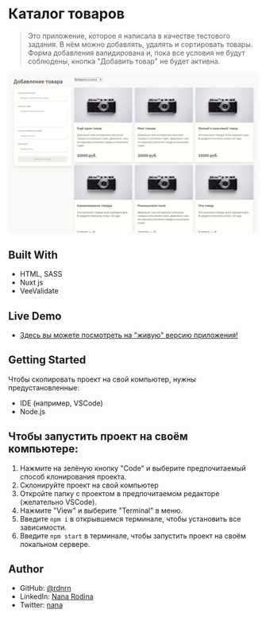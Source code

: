 # Каталог товаров

> Это приложение, которое я написала в качестве тестового задания. В нём можно добавлять, удалять и сортировать товары. Форма добавления валидирована и, пока все условия не будут соблюдены, кнопка "Добавить товар" не будет активна.

<p align="center">
  <img src="./img/app-screenshot.png">
</p>

## Built With

- HTML, SASS
- Nuxt js
- VeeValidate

## Live Demo

- [Здесь вы можете посмотреть на "живую" версию приложения!](https://flourishing-sunburst-b77a44.netlify.app)

## Getting Started

Чтобы скопировать проект на свой компьютер, нужны предустановленные:

- IDE (например, VSCode)
- Node.js

## Чтобы запустить проект на своём компьютере:

1. Нажмите на зелёную кнопку "Code" и выберите предпочитаемый способ клонирования проекта.
2. Склонируйте проект на свой компьютер
3. Откройте папку с проектом в предпочитаемом редакторе (желательно VSCode).
4. Нажмите "View" и выберите "Terminal" в меню.
5. Введите `npm i` в открывшемся терминале, чтобы установить все зависимости.
6. Введите `npm start` в терминале, чтобы запустить проект на своём локальном сервере.

## Author

- GitHub: [@rdnrn](https://github.com/rdnrn)
- LinkedIn: [Nana Rodina](https://www.linkedin.com/in/arina-rodina-144612219/?locale=en_US)
- Twitter: [nana](https://twitter.com/rdnrn_nana)
